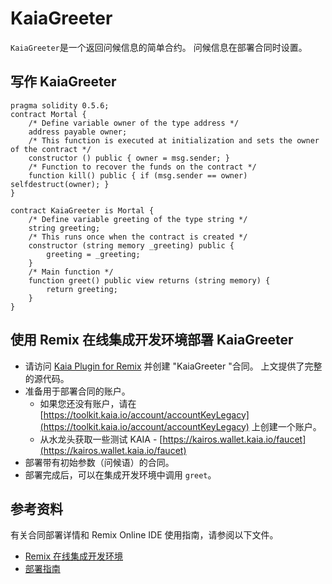 # KaiaGreeter

`KaiaGreeter`是一个返回问候信息的简单合约。 问候信息在部署合同时设置。

## 写作 KaiaGreeter<a href="#writing-kaiagreeter" id="writing-kaiagreeter"></a>

```
pragma solidity 0.5.6;
contract Mortal {
    /* Define variable owner of the type address */
    address payable owner;
    /* This function is executed at initialization and sets the owner of the contract */
    constructor () public { owner = msg.sender; }
    /* Function to recover the funds on the contract */
    function kill() public { if (msg.sender == owner) selfdestruct(owner); }
}

contract KaiaGreeter is Mortal {
    /* Define variable greeting of the type string */
    string greeting;
    /* This runs once when the contract is created */
    constructor (string memory _greeting) public {
        greeting = _greeting;
    }
    /* Main function */
    function greet() public view returns (string memory) {
        return greeting;
    }
}
```

## 使用 Remix 在线集成开发环境部署 KaiaGreeter<a href="#deploying-kaiagreeter-using-kaia-ide" id="deploying-kaiagreeter-using-kaia-ide"></a>

- 请访问 [Kaia Plugin for Remix](https://ide.kaia.io) 并创建 "KaiaGreeter "合同。 上文提供了完整的源代码。
- 准备用于部署合同的账户。
  - 如果您还没有账户，请在 [https://toolkit.kaia.io/account/accountKeyLegacy](https://toolkit.kaia.io/account/accountKeyLegacy) 上创建一个账户。
  - 从水龙头获取一些测试 KAIA - [https://kairos.wallet.kaia.io/faucet](https://kairos.wallet.kaia.io/faucet)
- 部署带有初始参数（问候语）的合同。
- 部署完成后，可以在集成开发环境中调用 `greet`。

## 参考资料<a href="#references" id="references"></a>

有关合同部署详情和 Remix Online IDE 使用指南，请参阅以下文件。

- [Remix 在线集成开发环境](../../smart-contracts/ide-and-tools/ide-and-tools.md#kaia-ide)
- [部署指南](../deploy/deploy.md)
